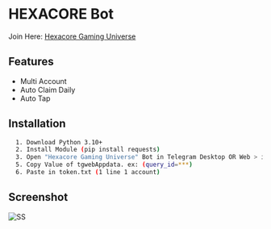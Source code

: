 # HEXACORE Bot
Join Here: [Hexacore Gaming Universe](https://t.me/HexacoinBot/wallet?startapp=1456234364)

## Features
- Multi Account
- Auto Claim Daily
- Auto Tap


## Installation

```bash
  1. Download Python 3.10+
  2. Install Module (pip install requests)
  3. Open "Hexacore Gaming Universe" Bot in Telegram Desktop OR Web > inspect > Application > Session Storage > click "https://spinner.timboo.pro" > click "__telegram__initParams"
  5. Copy Value of tgwebAppdata. ex: (query_id=***)
  6. Paste in token.txt (1 line 1 account)
```

## Screenshot
![SS](https://i.ibb.co.com/nCtJrZZ/Untitled.png)